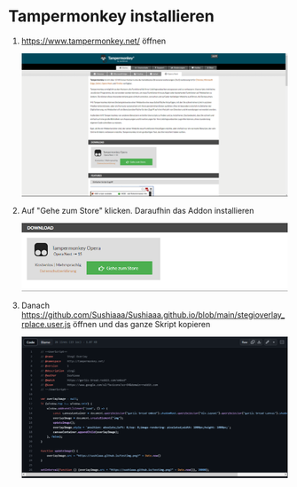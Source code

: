 # Tampermonkey installieren
1. https://www.tampermonkey.net/ öffnen</a>

   ![Tampermonkey](/readmeimgs/step1.png)

2. Auf "Gehe zum Store" klicken. Daraufhin das Addon installieren

   ![Store Page](/readmeimgs/step2.png)

3. Danach https://github.com/Sushiaaa/Sushiaaa.github.io/blob/main/stegioverlay_rplace.user.js öffnen und das ganze Skript kopieren

   ![Script](/readmeimgs/step4.png)
